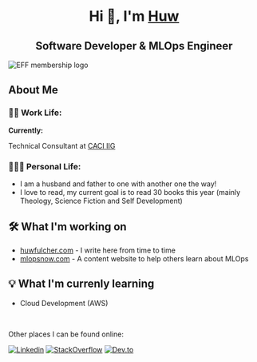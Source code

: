 <h1 align="center">Hi 👋, I'm <a href="https://huwfulcher.com">Huw</a></h1>
<h2 align="center">Software Developer & MLOps Engineer</h2>

![EFF membership logo](https://www.eff.org/files/2022/11/28/eff-2023-member-member.png)

## About Me
### 👨‍💻 Work Life:
<strong>Currently:</strong> 

Technical Consultant at [CACI IIG](https://www.caci-iig.co.uk)


### 👨‍👩‍👦 Personal Life:
- I am a husband and father to one with another one the way! 
- I love to read, my current goal is to read 30 books this year (mainly Theology, Science Fiction and Self Development) 


## 🛠️ What I'm working on
- [huwfulcher.com](https://huwfulcher.com) - I write here from time to time
- [mlopsnow.com](https://mlopsnow.com) - A content website to help others learn about MLOps

## 💡 What I'm currenly learning
- Cloud Development (AWS)

</br>

Other places I can be found online:

[![Linkedin](https://img.shields.io/badge/linkedin-%230077B5.svg?&style=flat&logo=linkedin&logoColor=white&link=https://www.linkedin.com/in/huwfulcher/)](https://www.linkedin.com/in/huwfulcher/)
[![StackOverflow](https://img.shields.io/badge/-StackOverflow-orange?style=flat&logo=stackoverflow&logoColor=white&link=https://stackoverflow.com/users/3752895/hfulcher)](https://stackoverflow.com/users/3752895/hfulcher)
[![Dev.to](https://img.shields.io/badge/-DEV.TO-black?style=flat&logo=dev&logoColor=white&link=https://dev.to/huwfulcher)](https://dev.to/huwfulcher)
